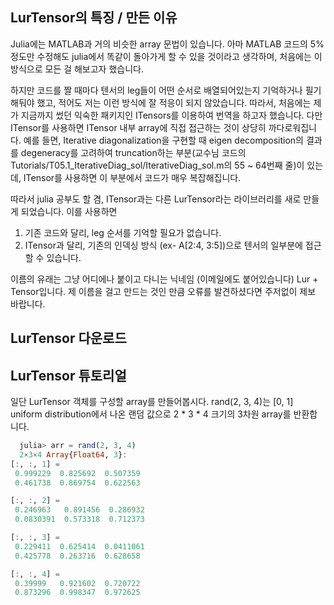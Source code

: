 LurTensor의 특징 / 만든 이유
----------------

Julia에는 MATLAB과 거의 비슷한 array 문법이 있습니다. 아마 MATLAB 코드의 5% 정도만 수정해도 julia에서 똑같이 돌아가게 할 수 있을 것이라고 생각하며, 처음에는 이 방식으로 모든 걸 해보고자 했습니다.

하지만 코드를 짤 때마다 텐서의 leg들이 어떤 순서로 배열되어있는지 기억하거나 필기해둬야 했고, 적어도 저는 이런 방식에 잘 적응이 되지 않았습니다. 따라서, 처음에는 제가 지금까지 썼던 익숙한 패키지인 ITensors를 이용하여 번역을 하고자 했습니다. 다만 ITensor를 사용하면 ITensor 내부 array에 직접 접근하는 것이 상당히 까다로워집니다. 예를 들면, Iterative diagonalization을 구현할 때 eigen decomposition의 결과를 degeneracy를 고려하여 truncation하는 부분(교수님 코드의 Tutorials/T05.1_IterativeDiag_sol/IterativeDiag_sol.m의 55 ~ 64번째 줄)이 있는데, ITensor를 사용하면 이 부분에서 코드가 매우 복잡해집니다. 


따라서 julia 공부도 할 겸, ITensor과는 다른 LurTensor라는 라이브러리를 새로 만들게 되었습니다. 이를 사용하면
1. 기존 코드와 달리, leg 순서를 기억할 필요가 없습니다.
2. ITensor과 달리, 기존의 인덱싱 방식 (ex- A[2:4, 3:5])으로 텐서의 일부분에 접근할 수 있습니다.

이름의 유래는 그냥 어디에나 붙이고 다니는 닉네임 (이메일에도 붙어있습니다) Lur + Tensor입니다. 제 이름을 걸고 만드는 것인 만큼 오류를 발견하셨다면 주저없이 제보 바랍니다.

LurTensor 다운로드
------------------


LurTensor 튜토리얼
------------------

일단 LurTensor 객체를 구성할 array를 만들어봅시다. rand(2, 3, 4)는 [0, 1] uniform distribution에서 나온 랜덤 값으로 2 * 3 * 4 크기의 3차원 array를 반환합니다.

``` julia
  julia> arr = rand(2, 3, 4)
  2×3×4 Array{Float64, 3}:
[:, :, 1] =
 0.999229  0.825692  0.507359
 0.461738  0.869754  0.622563

[:, :, 2] =
 0.246963   0.891456  0.286932
 0.0830391  0.573318  0.712373

[:, :, 3] =
 0.229411  0.625414  0.0411061
 0.425778  0.263716  0.628658

[:, :, 4] =
 0.39999   0.921602  0.720722
 0.873296  0.998347  0.972625
```
  
